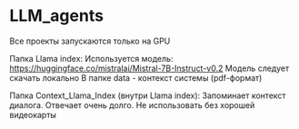# LLM_agents

Все проекты запускаются только на GPU

Папка Llama index: 
Используется модель: https://huggingface.co/mistralai/Mistral-7B-Instruct-v0.2
Модель следует скачать локально
В папке data - контекст системы (pdf-формат) 

Папка Context_Llama_Index (внутри Llama index):
Запоминает контекст диалога. Отвечает очень долго. Не использовать без хорошей видеокарты